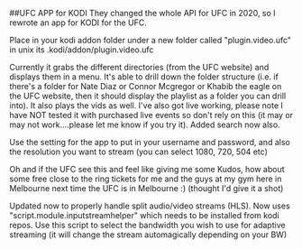 ##UFC APP for KODI
They changed the whole API for UFC in 2020, so I rewrote an app for KODI for the UFC.

Place in your kodi addon folder under a new folder called "plugin.video.ufc"
in unix its .kodi/addon/plugin.video.ufc

Currently it grabs the different directories (from the UFC website) and displays them in a menu.
It's able to drill down the folder structure (i.e. if there's a folder for Nate Diaz or Connor Mcgregor or Khabib the eagle on the UFC website, then it should display the playlist as a folder you can drill into).
It also plays the vids as well.
I've also got live working, please note I have NOT tested it with purchased live events so don't rely on this (it may or may not work....please let me know if you try it).
Added search now also.


Use the setting for the app to put in your username and password, and also the resolution you want to stream (you can select 1080, 720, 504 etc)

Oh and if the UFC see this and feel like giving me some Kudos, how about some free close to the ring tickets for me and the guys at my gym here in Melbourne next time the UFC is in Melbourne :) (thought I'd give it a shot)

Updated now to properly handle split audio/video streams (HLS). 
Now uses "script.module.inputstreamhelper" which needs to be installed from kodi repos.
Use this script to select the bandwidth you wish to use for adaptive streaming (it will change the stream automagically depending on your BW)



